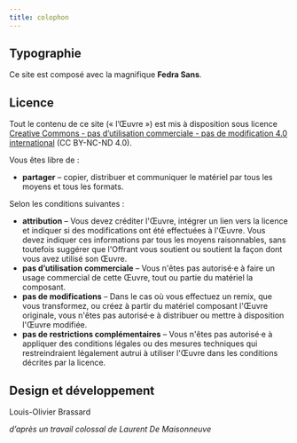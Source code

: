 ```yaml
---
title: colophon
---
```


## Typographie

Ce site est composé avec la magnifique **Fedra Sans**.

## Licence

Tout le contenu de ce site (« l’Œuvre ») est mis à disposition sous licence [Creative Commons - pas d’utilisation commerciale - pas de modification 4.0 international](https://creativecommons.org/licenses/by-nc-nd/4.0/deed.fr) (CC BY-NC-ND 4.0).

Vous êtes libre de :

- **partager** – copier, distribuer et communiquer le matériel par tous les moyens et tous les formats.

Selon les conditions suivantes :

- **attribution** – Vous devez créditer l'Œuvre, intégrer un lien vers la licence et indiquer si des modifications ont été effectuées à l'Œuvre. Vous devez indiquer ces informations par tous les moyens raisonnables, sans toutefois suggérer que l'Offrant vous soutient ou soutient la façon dont vous avez utilisé son Œuvre.
- **pas d’utilisation commerciale** – Vous n'êtes pas autorisé·e à faire un usage commercial de cette Œuvre, tout ou partie du matériel la composant.
- **pas de modifications** – Dans le cas où vous effectuez un remix, que vous transformez, ou créez à partir du matériel composant l'Œuvre originale, vous n'êtes pas autorisé·e à distribuer ou mettre à disposition l'Œuvre modifiée.
- **pas de restrictions complémentaires** – Vous n'êtes pas autorisé·e à appliquer des conditions légales ou des mesures techniques qui restreindraient légalement autrui à utiliser l'Œuvre dans les conditions décrites par la licence.

## Design et développement

Louis-Olivier Brassard

_d’après un travail colossal de Laurent De Maisonneuve_
